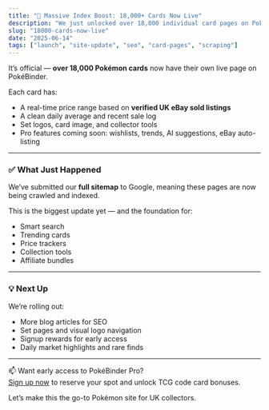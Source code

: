 ```yaml
---
title: "🚀 Massive Index Boost: 18,000+ Cards Now Live"
description: "We just unlocked over 18,000 individual card pages on PokéBinder. Real prices, clean data, and daily updates — all indexed for the UK market."
slug: "18000-cards-now-live"
date: "2025-06-14"
tags: ["launch", "site-update", "seo", "card-pages", "scraping"]
---
```


It’s official — **over 18,000 Pokémon cards** now have their own live page on PokéBinder.

Each card has:

- A real-time price range based on **verified UK eBay sold listings**
- A clean daily average and recent sale log
- Set logos, card image, and collector tools
- Pro features coming soon: wishlists, trends, AI suggestions, eBay auto-listing

---

### ✅ What Just Happened

We’ve submitted our **full sitemap** to Google, meaning these pages are now being crawled and indexed.

This is the biggest update yet — and the foundation for:

- Smart search
- Trending cards
- Price trackers
- Collection tools
- Affiliate bundles

---

### 💡 Next Up

We’re rolling out:

- More blog articles for SEO
- Set pages and visual logo navigation
- Signup rewards for early access
- Daily market highlights and rare finds

---

📫 Want early access to PokéBinder Pro?  
[Sign up now](https://www.pokebinder.co.uk/signup) to reserve your spot and unlock TCG code card bonuses.

Let’s make this the go-to Pokémon site for UK collectors.
